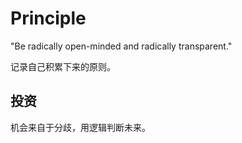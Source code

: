# Principle

"Be radically open-minded and radically transparent."

记录自己积累下来的原则。

## 投资

机会来自于分歧，用逻辑判断未来。
